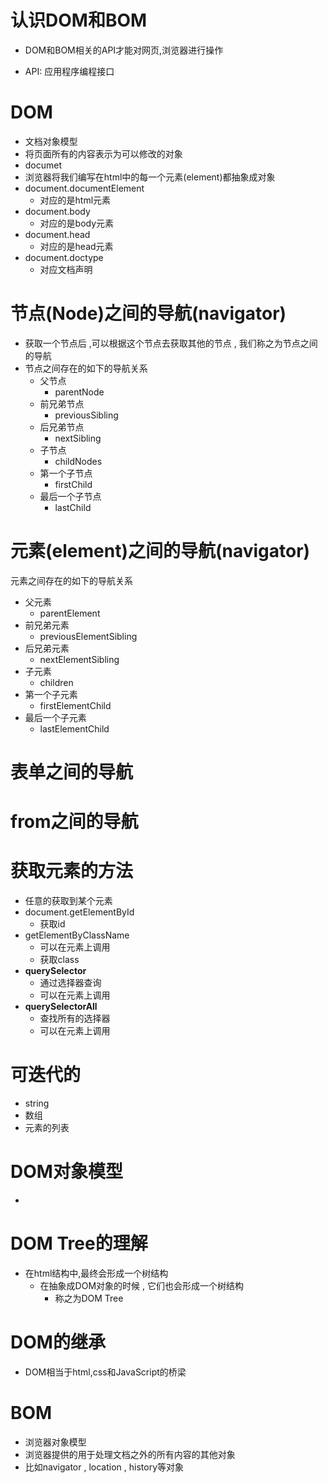 # 认识DOM和BOM

- DOM和BOM相关的API才能对网页,浏览器进行操作

- API: 应用程序编程接口



# DOM

- 文档对象模型
- 将页面所有的内容表示为可以修改的对象
- documet
- 浏览器将我们编写在html中的每一个元素(element)都抽象成对象
- document.documentElement
  - 对应的是html元素
- document.body
  - 对应的是body元素
- document.head
  - 对应的是head元素
- document.doctype
  - 对应文档声明


# 节点(Node)之间的导航(navigator)

- 获取一个节点后 ,可以根据这个节点去获取其他的节点 , 我们称之为节点之间的导航
- 节点之间存在的如下的导航关系
  - 父节点
    - parentNode
  - 前兄弟节点
    - previousSibling
  - 后兄弟节点
    - nextSibling
  - 子节点
    - childNodes
  - 第一个子节点
    - firstChild
  - 最后一个子节点
    - lastChild

# 元素(element)之间的导航(navigator)

元素之间存在的如下的导航关系

- 父元素
  - parentElement
- 前兄弟元素
  - previousElementSibling
- 后兄弟元素
  - nextElementSibling
- 子元素
  - children
- 第一个子元素
  - firstElementChild
- 最后一个子元素
  - lastElementChild

# 表单之间的导航

# from之间的导航

# 获取元素的方法

- 任意的获取到某个元素
- document.getElementById
  - 获取id
- getElementByClassName
  - 可以在元素上调用
  - 获取class
- **querySelector**
  - 通过选择器查询
  - 可以在元素上调用
- **querySelectorAll**
  - 查找所有的选择器
  - 可以在元素上调用

# 可迭代的

-  string
- 数组
- 元素的列表

# DOM对象模型

- 





# DOM Tree的理解

- 在html结构中,最终会形成一个树结构
  - 在抽象成DOM对象的时候 , 它们也会形成一个树结构
    - 称之为DOM Tree



# DOM的继承

- DOM相当于html,css和JavaScript的桥梁

# BOM

- 浏览器对象模型
- 浏览器提供的用于处理文档之外的所有内容的其他对象
- 比如navigator , location ,   history等对象

